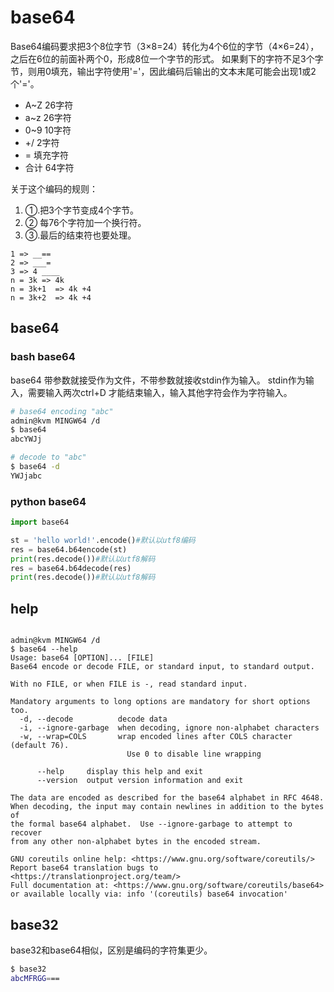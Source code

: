 # base64

Base64编码要求把3个8位字节（3×8=24）转化为4个6位的字节（4×6=24），之后在6位的前面补两个0，形成8位一个字节的形式。 如果剩下的字符不足3个字节，则用0填充，输出字符使用'='，因此编码后输出的文本末尾可能会出现1或2个'='。

- A~Z 26字符
- a~z  26字符
- 0~9 10字符
- +/ 2字符
- = 填充字符
- 合计 64字符

关于这个编码的规则：
1. ①.把3个字节变成4个字节。
2. ② 每76个字符加一个换行符。
3. ③.最后的结束符也要处理。


```
1 => __==
2 => ___=
3 => 4 ____
n = 3k => 4k
n = 3k+1  => 4k +4 
n = 3k+2  => 4k +4 
```
## base64
### bash base64 
base64 带参数就接受作为文件，不带参数就接收stdin作为输入。
stdin作为输入，需要输入两次ctrl+D 才能结束输入，输入其他字符会作为字符输入。

``` bash
# base64 encoding "abc"
admin@kvm MINGW64 /d
$ base64
abcYWJj

# decode to "abc"
$ base64 -d
YWJjabc

```

### python base64

``` python
import base64

st = 'hello world!'.encode()#默认以utf8编码
res = base64.b64encode(st)
print(res.decode())#默认以utf8解码
res = base64.b64decode(res)
print(res.decode())#默认以utf8解码

```

## help
```

admin@kvm MINGW64 /d
$ base64 --help
Usage: base64 [OPTION]... [FILE]
Base64 encode or decode FILE, or standard input, to standard output.

With no FILE, or when FILE is -, read standard input.

Mandatory arguments to long options are mandatory for short options too.
  -d, --decode          decode data
  -i, --ignore-garbage  when decoding, ignore non-alphabet characters
  -w, --wrap=COLS       wrap encoded lines after COLS character (default 76).
                          Use 0 to disable line wrapping

      --help     display this help and exit
      --version  output version information and exit

The data are encoded as described for the base64 alphabet in RFC 4648.
When decoding, the input may contain newlines in addition to the bytes of
the formal base64 alphabet.  Use --ignore-garbage to attempt to recover
from any other non-alphabet bytes in the encoded stream.

GNU coreutils online help: <https://www.gnu.org/software/coreutils/>
Report base64 translation bugs to <https://translationproject.org/team/>
Full documentation at: <https://www.gnu.org/software/coreutils/base64>
or available locally via: info '(coreutils) base64 invocation'
```

## base32
base32和base64相似，区别是编码的字符集更少。
``` bash
$ base32
abcMFRGG===
```